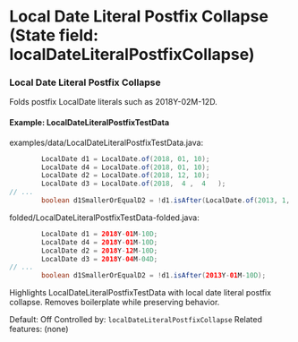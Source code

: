 # Local Date Literal Postfix Collapse (State field: localDateLiteralPostfixCollapse)

### Local Date Literal Postfix Collapse
Folds postfix LocalDate literals such as 2018Y-02M-12D.

#### Example: LocalDateLiteralPostfixTestData

examples/data/LocalDateLiteralPostfixTestData.java:
```java
        LocalDate d1 = LocalDate.of(2018, 01, 10);
        LocalDate d4 = LocalDate.of(2018, 01, 10);
        LocalDate d2 = LocalDate.of(2018, 12, 10);
        LocalDate d3 = LocalDate.of(2018,  4 ,  4   );
// ...
        boolean d1SmallerOrEqualD2 = !d1.isAfter(LocalDate.of(2013, 1, 10));
```

folded/LocalDateLiteralPostfixTestData-folded.java:
```java
        LocalDate d1 = 2018Y-01M-10D;
        LocalDate d4 = 2018Y-01M-10D;
        LocalDate d2 = 2018Y-12M-10D;
        LocalDate d3 = 2018Y-04M-04D;
// ...
        boolean d1SmallerOrEqualD2 = !d1.isAfter(2013Y-01M-10D);
```

Highlights LocalDateLiteralPostfixTestData with local date literal postfix collapse.
Removes boilerplate while preserving behavior.

Default: Off
Controlled by: `localDateLiteralPostfixCollapse`
Related features: (none)
